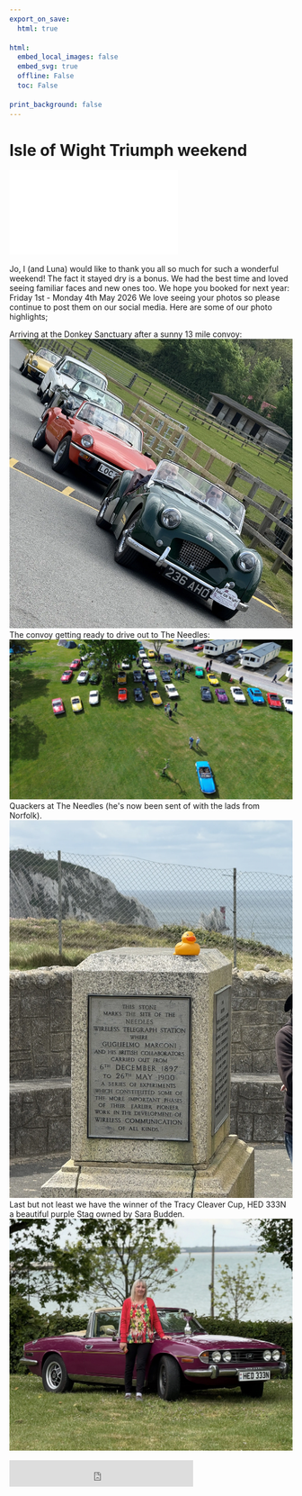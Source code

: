 ```yaml
---
export_on_save:
  html: true

html:
  embed_local_images: false
  embed_svg: true
  offline: False
  toc: False

print_background: false
---
```


# Isle of Wight Triumph weekend

![menubar](/dev/menubar.md)

Jo, I (and Luna) would like to thank you all so much for such a wonderful weekend! The fact it stayed dry is a bonus. We had the best time and loved seeing familiar faces and new ones too.
We hope you booked for next year: Friday 1st - Monday 4th May 2026
We love seeing your photos so please continue to post them on our social media.
Here are some of our photo highlights;

Arriving at the Donkey Sanctuary after a sunny 13 mile convoy:
![donkey](/assets/25/donkey.webp)
The convoy getting ready to drive out to The Needles:
![drone](/assets/25/drone.webp)
Quackers at The Needles (he's now been sent of with the lads from Norfolk).
![quackers](/assets/25/quack.webp)
 Last but not least we have the winner of the Tracy Cleaver Cup, HED 333N a beautiful purple Stag owned by Sara Budden.
![winner](/assets/25/winner.webp)

<iframe src="https://free.timeanddate.com/countdown/i96aulz5/n2478/cf12/cm0/cu2/ct0/cs1/cac000/co1/cr0/ss0/cac000/cpc000/pcfff/tcfff/fs100/tatTime%20until%20IOW%20TSSC%20Triumph%20Weekend/tac000/tptTime%20since%20Event%20started%20in/tpc000/iso2026-05-01T16:00:00" allowtransparency="true" frameborder="0" width="327" height="47"></iframe>
